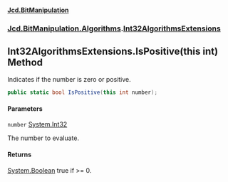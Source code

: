 #### [Jcd.BitManipulation](index.md 'index')

### [Jcd.BitManipulation.Algorithms](Jcd.BitManipulation.Algorithms 'Jcd.BitManipulation.Algorithms').[Int32AlgorithmsExtensions](Jcd.BitManipulation.Algorithms.Int32AlgorithmsExtensions 'Jcd.BitManipulation.Algorithms.Int32AlgorithmsExtensions')

## Int32AlgorithmsExtensions.IsPositive(this int) Method

Indicates if the number is zero or positive.

```csharp
public static bool IsPositive(this int number);
```

#### Parameters

<a name='Jcd.BitManipulation.Algorithms.Int32AlgorithmsExtensions.IsPositive(thisint).number'></a>

`number` [System.Int32](https://docs.microsoft.com/en-us/dotnet/api/System.Int32 'System.Int32')

The number to evaluate.

#### Returns

[System.Boolean](https://docs.microsoft.com/en-us/dotnet/api/System.Boolean 'System.Boolean')
true if >= 0.